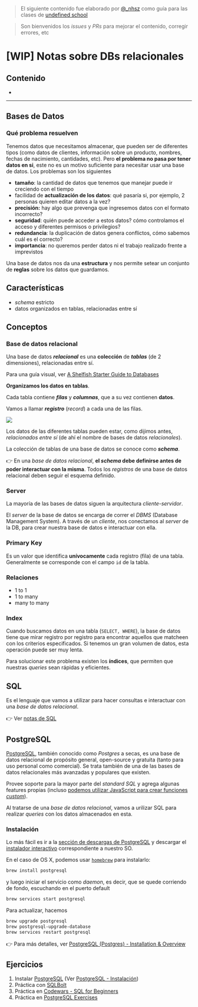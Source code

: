 > El siguiente contenido fue elaborado por [@_nhsz](https://twitter.com/_nhsz) como guía para las clases de [undefined school](https://twitter.com/undefinedSchool)

> Son bienvenidos los _issues_ y _PRs_ para mejorar el contenido, corregir errores, etc

# [WIP] Notas sobre DBs relacionales

## Contenido

- []()

---

## Bases de Datos

### Qué problema resuelven

Tenemos datos que necesitamos almacenar, que pueden ser de diferentes tipos (como datos de clientes, información sobre un producto, nombres, fechas de nacimiento, cantidades, etc). Pero **el problema no pasa por tener datos en si**, este no es un motivo suficiente para necesitar usar una base de datos. Los problemas son los siguientes

- **tamaño**: la cantidad de datos que tenemos que manejar puede ir creciendo con el tiempo
- facilidad de **actualización de los datos**: qué pasaría si, por ejemplo, 2 personas quieren editar datos a la vez?
- **precisión:** hay algo que prevenga que ingresemos datos con el formato incorrecto?
- **seguridad**: quién puede acceder a estos datos? cómo controlamos el acceso y diferentes permisos o privilegios?
- **redundancia**: la duplicación de datos genera conflictos, cómo sabemos cuál es el correcto?
- **importancia**: no queremos perder datos ni el trabajo realizado frente a imprevistos

Una base de datos nos da una **estructura** y nos permite setear un conjunto de **reglas** sobre los datos que guardamos.

## Características

- _schema_ estricto
- datos organizados en tablas, relacionadas entre sí

## Conceptos

### Base de datos relacional

Una base de datos **_relacional_** es una **colección** de **_tablas_** (de 2 dimensiones), relacionadas entre sí. 

Para una guía visual, ver [A Shelfish Starter Guide to Databases](https://illustrated.dev/databases)

**Organizamos los datos en tablas**.

Cada tabla contiene **_filas_** y **_columnas_**, que a su vez contienen **datos**. 

Vamos a llamar **_registro_** (_record_) a cada una de las filas.

![](https://miro.medium.com/max/736/0*kBYg1f1lVSFE5cY6.PNG)

Los datos de las diferentes tablas pueden estar, como dijimos antes, _relacionados entre sí_ (de ahí el nombre de bases de datos _relacionales_).

La colección de tablas de una base de datos se conoce como **_schema_**.

👉 En una _base de datos relacional_, **el _schema_ debe definirse antes de poder interactuar con la misma**. Todos los _registros_ de una base de datos relacional deben seguir el esquema definido.

### Server

La mayoría de las bases de datos siguen la arquitectura _cliente-servidor_.

El _server_ de la base de datos se encarga de correr el _DBMS_ (Database Management System). A través de un _cliente_, nos conectamos al _server_ de la DB, para crear nuestra base de datos e interactuar con ella.

### Primary Key

Es un valor que identifica **unívocamente** cada registro (fila) de una tabla. Generalmente se corresponde con el campo `id` de la tabla.

### Relaciones

- 1 to 1
- 1 to many
- many to many

### Index

Cuando buscamos datos en una tabla (`SELECT, WHERE`), la base de datos tiene que mirar registro por registro para encontrar aquellos que matcheen con los criterios especificados. Si tenemos un gran volumen de datos, esta operación puede ser muy lenta.

Para solucionar este problema existen los **índices**, que permiten que nuestras _queries_ sean rápidas y eficientes.

## SQL

Es el lenguaje que vamos a utilizar para hacer consultas e interactuar con una _base de datos relacional_.

👉 Ver [notas de SQL](https://github.com/undefinedschool/notes-sql/)

## PostgreSQL

[PostgreSQL](https://www.postgresql.org), también conocido como _Postgres_ a secas, es una base de datos relacional de propósito general, open-source y gratuita (tanto para uso personal como comercial). Se trata también de una de las bases de datos relacionales más avanzadas y populares que existen.

Provee soporte para la mayor parte del _standard SQL_ y agrega algunas features propias (incluso [podemos utilizar JavaScript para crear funciones _custom_](https://blog.heroku.com/javascript_in_your_postgres)).

Al tratarse de una _base de datos relacional_, vamos a urilizar SQL para realizar _queries_ con los datos almacenados en esta.

### Instalación

Lo más fácil es ir a la [sección de descargas de PostgreSQL](https://www.postgresql.org/download/) y descargar el [instalador interactivo](https://www.enterprisedb.com/downloads/postgres-postgresql-downloads) correspondiente a nuestro SO.

En el caso de OS X, podemos usar [`homebrew`](https://brew.sh/) para instalarlo:

```bash
brew install postgresql
```

y luego iniciar el servicio como _daemon_, es decir, que se quede corriendo de fondo, escuchando en el puerto default

```bash
brew services start postgresql
```

Para actualizar, hacemos

```bash
brew upgrade postgresql
brew postgresql-upgrade-database
brew services restart postgresql
```

👉 Para más detalles, ver [PostgreSQL (Postgres) - Installation & Overview](https://www.youtube.com/watch?v=fZQI7nBu32M)

## Ejercicios

1. Instalar [PostgreSQL](https://www.postgresql.org/) (Ver [PostgreSQL - Instalación](https://github.com/undefinedschool/notes-dbs#instalaci%C3%B3n))
2. Práctica con [SQLBolt](https://sqlbolt.com/)
3. Práctica en [Codewars - SQL for Beginners](https://www.codewars.com/collections/sql-for-beginners)
4. Práctica en [PostgreSQL Exercises](https://pgexercises.com/gettingstarted.html)
